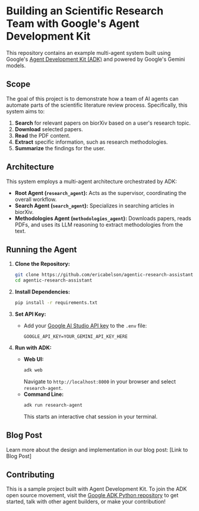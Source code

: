# Building an Scientific Research Team with Google's Agent Development Kit

This repository contains an example multi-agent system built using Google's [Agent Development Kit (ADK)](https://google.github.io/adk-docs/) and powered by Google's Gemini models.

## Scope

The goal of this project is to demonstrate how a team of AI agents can automate parts of the scientific literature review process. Specifically, this system aims to:

1.  **Search** for relevant papers on biorXiv based on a user's research topic.
2.  **Download** selected papers.
3.  **Read** the PDF content.
4.  **Extract** specific information, such as research methodologies.
5.  **Summarize** the findings for the user.

## Architecture

This system employs a multi-agent architecture orchestrated by ADK:

*   **Root Agent (`research_agent`):** Acts as the supervisor, coordinating the overall workflow.
*   **Search Agent (`search_agent`):** Specializes in searching articles in biorXiv.
*   **Methodologies Agent (`methodologies_agent`):** Downloads papers, reads PDFs, and uses its LLM reasoning to extract methodologies from the text.

## Running the Agent

1.  **Clone the Repository:**
    ```bash
    git clone https://github.com/ericabelson/agentic-research-assistant.git
    cd agentic-research-assistant
    ```

2.  **Install Dependencies:**
    ```bash
    pip install -r requirements.txt
    ```

3.  **Set API Key:**
    *   Add your [Google AI Studio API key](https://aistudio.google.com/app/apikey) to the `.env` file:
        ```text title=".env"
        GOOGLE_API_KEY=YOUR_GEMINI_API_KEY_HERE
        ```

4.  **Run with ADK:**
    *   **Web UI:**
        ```bash
        adk web
        ```
        Navigate to `http://localhost:8000` in your browser and select `research-agent`.
    *   **Command Line:**
        ```bash
        adk run research-agent
        ```
        This starts an interactive chat session in your terminal.

## Blog Post

Learn more about the design and implementation in our blog post: [Link to Blog Post]

## Contributing

This is a sample project built with Agent Development Kit. To join the ADK open source movement, visit the [Google ADK Python repository](https://github.com/google/adk-python) to get started, talk with other agent builders, or make your contribution!
